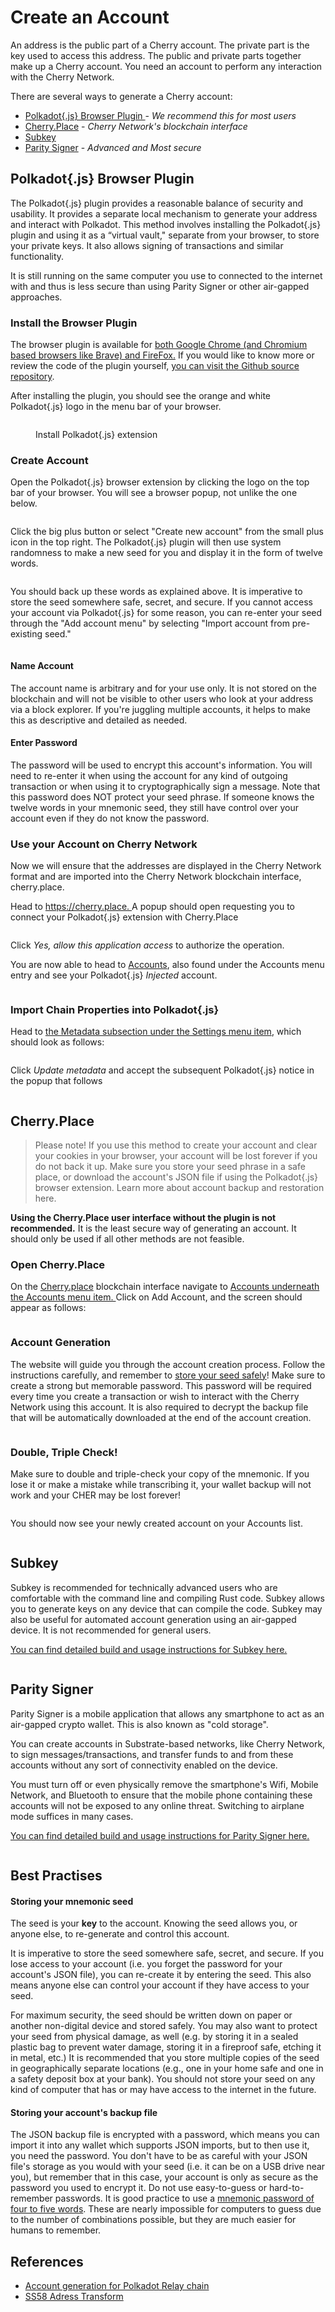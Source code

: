 # Create an Account

An address is the public part of a Cherry account. The private part is the key used to access this address. The public and private parts together make up a Cherry account. You need an account to perform any interaction with the Cherry Network.

There are several ways to generate a Cherry account:

* [​Polkadot{.js} Browser Plugin ](https://polkadot.js.org/extension/)- _We recommend this for most users_
* ​[Cherry.Place​](https://cherry.place) - _Cherry Network's blockchain interface_
* ​[Subkey](create-an-account.md#subkey)
* [Parity Signer](create-an-account.md#undefined) - _Advanced and Most secure_

## Polkadot{.js} Browser Plugin <a href="#polkadot-.js-browser-plugin" id="polkadot-.js-browser-plugin"></a>

The Polkadot{.js} plugin provides a reasonable balance of security and usability. It provides a separate local mechanism to generate your address and interact with Polkadot. This method involves installing the Polkadot{.js} plugin and using it as a “virtual vault," separate from your browser, to store your private keys. It also allows signing of transactions and similar functionality.

It is still running on the same computer you use to connected to the internet with and thus is less secure than using Parity Signer or other air-gapped approaches.

### Install the Browser Plugin <a href="#install-the-browser-plugin" id="install-the-browser-plugin"></a>

The browser plugin is available for [both Google Chrome (and Chromium based browsers like Brave) and FireFox.](https://polkadot.js.org/extension/)​ If you would like to know more or review the code of the plugin yourself, [you can visit the Github source repository](https://github.com/polkadot-js/extension).

After installing the plugin, you should see the orange and white Polkadot{.js} logo in the menu bar of your browser.

<figure><img src="../.gitbook/assets/image (8).png" alt=""><figcaption><p>Install Polkadot{.js} extension</p></figcaption></figure>

### Create Account <a href="#create-account" id="create-account"></a>

Open the Polkadot{.js} browser extension by clicking the logo on the top bar of your browser. You will see a browser popup, not unlike the one below.

<figure><img src="../.gitbook/assets/image (18).png" alt=""><figcaption></figcaption></figure>

Click the big plus button or select "Create new account" from the small plus icon in the top right. The Polkadot{.js} plugin will then use system randomness to make a new seed for you and display it in the form of twelve words.

<figure><img src="../.gitbook/assets/image (2).png" alt=""><figcaption></figcaption></figure>

You should back up these words as explained above. It is imperative to store the seed somewhere safe, secret, and secure. If you cannot access your account via Polkadot{.js} for some reason, you can re-enter your seed through the "Add account menu" by selecting "Import account from pre-existing seed."

<figure><img src="../.gitbook/assets/image.png" alt=""><figcaption></figcaption></figure>

#### Name Account <a href="#name-account" id="name-account"></a>

The account name is arbitrary and for your use only. It is not stored on the blockchain and will not be visible to other users who look at your address via a block explorer. If you're juggling multiple accounts, it helps to make this as descriptive and detailed as needed.

#### Enter Password <a href="#enter-password" id="enter-password"></a>

The password will be used to encrypt this account's information. You will need to re-enter it when using the account for any kind of outgoing transaction or when using it to cryptographically sign a message. Note that this password does NOT protect your seed phrase. If someone knows the twelve words in your mnemonic seed, they still have control over your account even if they do not know the password.

### Use your Account on Cherry Network

Now we will ensure that the addresses are displayed in the Cherry Network format and are imported into the Cherry Network blockchain interface, cherry.place.

Head to [https://cherry.place. ](https://cherry.place)A popup should open requesting you to connect your Polkadot{.js} extension with Cherry.Place

<figure><img src="../.gitbook/assets/image (4).png" alt=""><figcaption></figcaption></figure>

Click _Yes, allow this application access_ to authorize the operation.&#x20;

You are now able to head to [Accounts](https://cherry.place/#/accounts), also found under the Accounts menu entry and see your Polkadot{.js} _Injected_ account.

<figure><img src="../.gitbook/assets/image (14).png" alt=""><figcaption></figcaption></figure>

### Import Chain Properties into Polkadot{.js} <a href="#subkey" id="subkey"></a>

Head to [the Metadata subsection under the Settings menu item](https://cherry.place/#/settings/metadata), which should look as follows:&#x20;

<figure><img src="../.gitbook/assets/image (23).png" alt=""><figcaption></figcaption></figure>

&#x20;Click _Update metadata_ and accept the subsequent Polkadot{.js} notice in the popup that follows

<figure><img src="../.gitbook/assets/image (24).png" alt=""><figcaption></figcaption></figure>

## Cherry.Place <a href="#edgeui-flax.vercel.app" id="edgeui-flax.vercel.app"></a>

> Please note! If you use this method to create your account and clear your cookies in your browser, your account will be lost forever if you do not back it up. Make sure you store your seed phrase in a safe place, or download the account's JSON file if using the Polkadot{.js} browser extension. Learn more about account backup and restoration here.

**Using the Cherry.Place user interface without the plugin is not recommended.** It is the least secure way of generating an account. It should only be used if all other methods are not feasible.

### Open Cherry.Place <a href="#open-edgeui-flax.vercel.app" id="open-edgeui-flax.vercel.app"></a>

On the [Cherry.place](http://cherry.place) blockchain interface navigate to [Accounts underneath the Accounts menu item. ](https://cherry.place/#/accounts)Click on Add Account, and the screen should appear as follows:

<figure><img src="../.gitbook/assets/image (3).png" alt=""><figcaption></figcaption></figure>

### Account Generation <a href="#start-account-generation" id="start-account-generation"></a>

The website will guide you through the account creation process. Follow the instructions carefully, and remember to [store your seed safely](create-an-account.md#best-practises)! Make sure to create a strong but memorable password. This password will be required every time you create a transaction or wish to interact with the Cherry Network using this account. It is also required to decrypt the backup file that will be automatically downloaded at the end of the account creation.

<figure><img src="../.gitbook/assets/image (9).png" alt=""><figcaption></figcaption></figure>

### Double, Triple Check! <a href="#create-and-back-up-account" id="create-and-back-up-account"></a>

Make sure to double and triple-check your copy of the mnemonic. If you lose it or make a mistake while transcribing it, your wallet backup will not work and your CHER may be lost forever!

<figure><img src="../.gitbook/assets/image (22).png" alt=""><figcaption></figcaption></figure>

You should now see your newly created account on your Accounts list.

<figure><img src="../.gitbook/assets/image (10).png" alt=""><figcaption></figcaption></figure>

## Subkey <a href="#subkey" id="subkey"></a>

Subkey is recommended for technically advanced users who are comfortable with the command line and compiling Rust code. Subkey allows you to generate keys on any device that can compile the code. Subkey may also be useful for automated account generation using an air-gapped device. It is not recommended for general users.

​[You can find detailed build and usage instructions for Subkey here.](https://github.com/paritytech/substrate/tree/master/bin/utils/subkey)​

<figure><img src="../.gitbook/assets/image (25).png" alt=""><figcaption></figcaption></figure>

## Parity Signer

Parity Signer is a mobile application that allows any smartphone to act as an air-gapped crypto wallet. This is also known as "cold storage".

You can create accounts in Substrate-based networks, like Cherry Network, to sign messages/transactions, and transfer funds to and from these accounts without any sort of connectivity enabled on the device.

You must turn off or even physically remove the smartphone's Wifi, Mobile Network, and Bluetooth to ensure that the mobile phone containing these accounts will not be exposed to any online threat. Switching to airplane mode suffices in many cases.

[​You can find detailed build and usage instructions for Parity Signer here. ](https://github.com/paritytech/parity-signer)

<figure><img src="../.gitbook/assets/image (7).png" alt=""><figcaption></figcaption></figure>

## Best Practises

#### **Storing your mnemonic seed**

The seed is your **key** to the account. Knowing the seed allows you, or anyone else, to re-generate and control this account.&#x20;

It is imperative to store the seed somewhere safe, secret, and secure. If you lose access to your account (i.e. you forget the password for your account's JSON file), you can re-create it by entering the seed. This also means anyone else can control your account if they have access to your seed.

For maximum security, the seed should be written down on paper or another non-digital device and stored safely. You may also want to protect your seed from physical damage, as well (e.g. by storing it in a sealed plastic bag to prevent water damage, storing it in a fireproof safe, etching it in metal, etc.) It is recommended that you store multiple copies of the seed in geographically separate locations (e.g., one in your home safe and one in a safety deposit box at your bank). You should not store your seed on any kind of computer that has or may have access to the internet in the future.

#### **Storing your account's backup file** <a href="#storing-your-accounts-json-file" id="storing-your-accounts-json-file"></a>

The JSON backup file is encrypted with a password, which means you can import it into any wallet which supports JSON imports, but to then use it, you need the password. You don't have to be as careful with your JSON file's storage as you would with your seed (i.e. it can be on a USB drive near you), but remember that in this case, your account is only as secure as the password you used to encrypt it. Do not use easy-to-guess or hard-to-remember passwords. It is good practice to use a [mnemonic password of four to five words](https://xkcd.com/936/). These are nearly impossible for computers to guess due to the number of combinations possible, but they are much easier for humans to remember.

## References <a href="#reference" id="reference"></a>

* ​[Account generation for Polkadot Relay chain](https://wiki.polkadot.network/docs/en/learn-account-generation)​
* ​[SS58 Adress Transform](https://polkadot.subscan.io/tools/ss58\_transform)​
